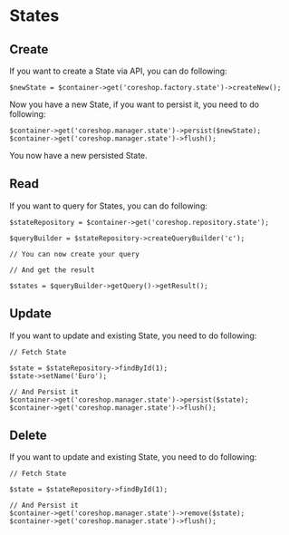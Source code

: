 # States

## Create
If you want to create a State via API, you can do following:

```
$newState = $container->get('coreshop.factory.state')->createNew();
```

Now you have a new State, if you want to persist it, you need to do following:

```
$container->get('coreshop.manager.state')->persist($newState);
$container->get('coreshop.manager.state')->flush();
```

You now have a new persisted State.

## Read

If you want to query for States, you can do following:

```
$stateRepository = $container->get('coreshop.repository.state');

$queryBuilder = $stateRepository->createQueryBuilder('c');

// You can now create your query

// And get the result

$states = $queryBuilder->getQuery()->getResult();

```

## Update

If you want to update and existing State, you need to do following:

```
// Fetch State

$state = $stateRepository->findById(1);
$state->setName('Euro');

// And Persist it
$container->get('coreshop.manager.state')->persist($state);
$container->get('coreshop.manager.state')->flush();
```

## Delete
If you want to update and existing State, you need to do following:

```
// Fetch State

$state = $stateRepository->findById(1);

// And Persist it
$container->get('coreshop.manager.state')->remove($state);
$container->get('coreshop.manager.state')->flush();
```